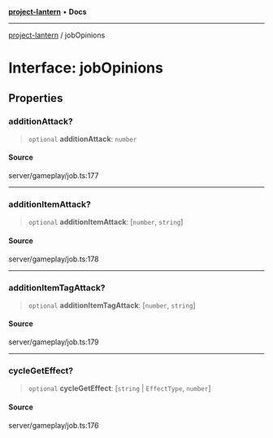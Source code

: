 [**project-lantern**](../README.md) • **Docs**

***

[project-lantern](../globals.md) / jobOpinions

# Interface: jobOpinions

## Properties

### additionAttack?

> `optional` **additionAttack**: `number`

#### Source

server/gameplay/job.ts:177

***

### additionItemAttack?

> `optional` **additionItemAttack**: [`number`, `string`]

#### Source

server/gameplay/job.ts:178

***

### additionItemTagAttack?

> `optional` **additionItemTagAttack**: [`number`, `string`]

#### Source

server/gameplay/job.ts:179

***

### cycleGetEffect?

> `optional` **cycleGetEffect**: [`string` \| `EffectType`, `number`]

#### Source

server/gameplay/job.ts:176
